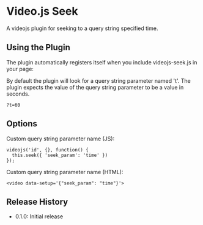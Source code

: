 Video.js Seek
=======================

A videojs plugin for seeking to a query string specified time.

Using the Plugin
----------------
The plugin automatically registers itself when you include videojs-seek.js in your page:

<script src='videojs-seek.min.js'></script>

By default the plugin will look for a query string parameter named 't'. The plugin expects the value of the query string parameter to be a value in seconds.
````
?t=60
````

Options
----------------

Custom query string parameter name (JS):
````
videojs('id', {}, function() {
  this.seek({ 'seek_param': 'time' })
});
````

Custom query string parameter name (HTML):
````
<video data-setup='{"seek_param": "time"}'>
````


## Release History
- 0.1.0: Initial release
